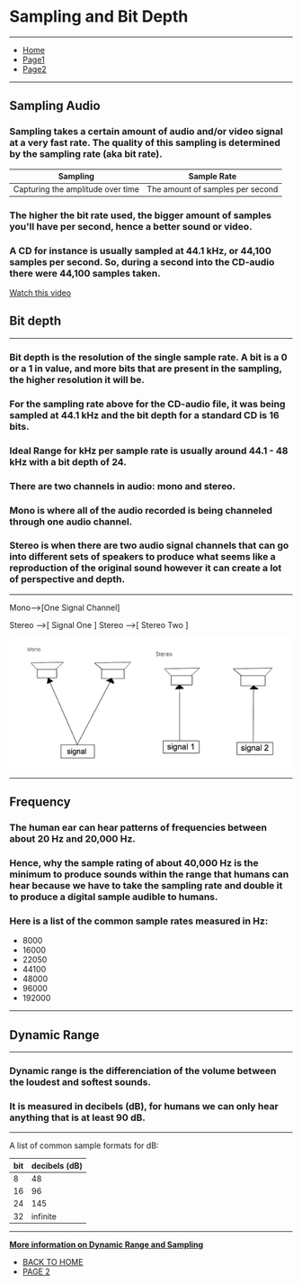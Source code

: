 #  __Sampling and Bit Depth__ 
---

* [Home](https://github.com/haleyheidenreich/Digital_Tutorial/tree/master/Documents/FALL%202018/Digital%20Multimedia/Final_Tutorial/README.md)
* [Page1](https://github.com/haleyheidenreich/Digital_Tutorial/tree/master/Documents/FALL%202018/Digital%20Multimedia/Final_Tutorial/pg1.md)
* [Page2](https://github.com/haleyheidenreich/Digital_Tutorial/tree/master/Documents/FALL%202018/Digital%20Multimedia/Final_Tutorial/pg2.md)

---
## __Sampling Audio__

### Sampling takes a certain amount of audio and/or video signal at a very fast rate. The quality of this sampling is determined by the sampling rate (aka bit rate). 

| Sampling | Sample Rate |
| --- | ---|
| Capturing the amplitude over time | The amount of samples per second |

### The higher the bit rate used, the bigger amount of samples you'll have per second, hence a better sound or video. 
### A CD for instance is usually sampled at 44.1 kHz, or 44,100 samples per second. So, during a second into the CD-audio there were 44,100 samples taken. 

[Watch this video](https://www.youtube.com/watch?v=BNVVq-iVPy8)

## __Bit depth__ 
---
### Bit depth is the resolution of the single sample rate. A bit is a 0 or a 1 in value, and more bits that are present in the sampling, the higher resolution it will be. 

### For the sampling rate above for the CD-audio file, it was being sampled at 44.1 kHz and the bit depth for a standard CD is 16 bits. 

### **Ideal Range** for kHz per sample rate is usually around 44.1 - 48 kHz with a bit depth of 24.
### There are two channels in audio: mono and stereo. 
### Mono is where all of the audio recorded is being channeled through one audio channel. 
### Stereo is when there are two audio signal channels that can go into different sets of speakers to produce what seems like a reproduction of the original sound however it can create a lot of perspective and depth. 

---

Mono-->[One Signal Channel] 

Stereo -->[ Signal One ]
Stereo -->[ Stereo Two ]

![Mono and Stereo](https://github.com/haleyheidenreich/Digital_Tutorial/blob/master/Documents/FALL%202018/Digital%20Multimedia/Final_Tutorial/mono-stereo.jpg)

---
## __Frequency__

### The human ear can hear patterns of frequencies between about 20 Hz and 20,000 Hz. 
### Hence, why the sample rating of about 40,000 Hz is the minimum to produce sounds within the range that humans can hear because we have to take the sampling rate and double it to produce a digital sample audible to humans. 
### Here is a list of the common sample rates measured in Hz:
* 8000
* 16000 
* 22050 
* 44100 
* 48000 
* 96000 
* 192000
---
## __Dynamic Range__ 
---
### Dynamic range is the differenciation of the volume between the loudest and softest sounds.
### It is measured in decibels (**dB**), for humans we can only hear anything that is at least 90 dB. 
---
A list of common sample formats for dB:

| bit | decibels (**dB**) |
| --- | --- |
| 8 | 48 |
|16 | 96 |
| 24 | 145 |
| 32 | infinite | 

---

[**More information on Dynamic Range and Sampling**](https://manual.audacityteam.org/man/digital_audio.html)

* [BACK TO HOME](https://github.com/haleyheidenreich/Digital_Tutorial/tree/master/Documents/FALL%202018/Digital%20Multimedia/Final_Tutorial/README.md)
* [PAGE 2](https://github.com/haleyheidenreich/Digital_Tutorial/tree/master/Documents/FALL%202018/Digital%20Multimedia/Final_Tutorial/pg2.md)




